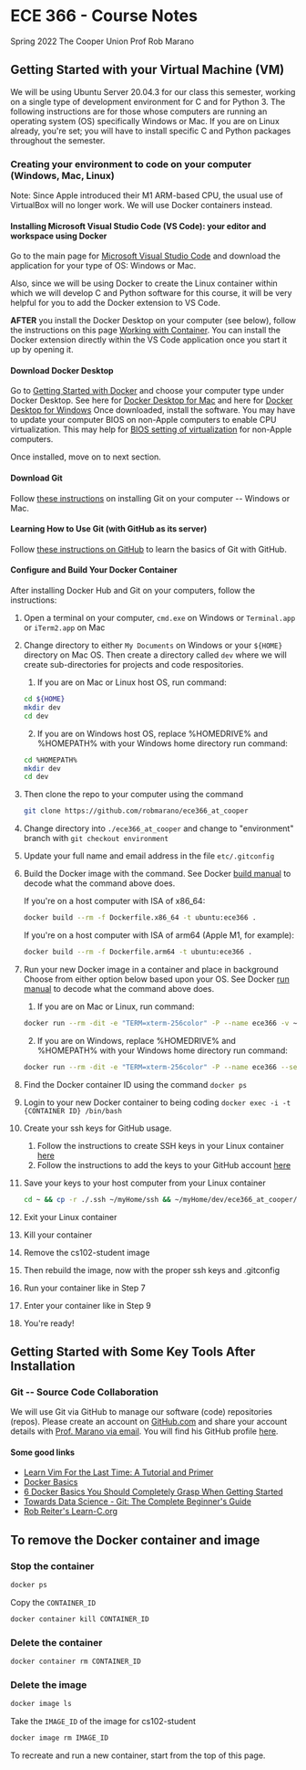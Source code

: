 # ECE 366 - Course Notes
Spring 2022
The Cooper Union
Prof Rob Marano

## Getting Started with your Virtual Machine (VM)

We will be using Ubuntu Server 20.04.3 for our class this semester, working on a single type of development environment for C and for Python 3. The following instructions are for those whose computers are running an operating system (OS) specifically Windows or Mac. If you are on Linux already, you're set; you will have to install specific C and Python packages throughout the semester.

### Creating your environment to code on your computer (Windows, Mac, Linux)

Note: Since Apple introduced their M1 ARM-based CPU, the usual use of VirtualBox will no longer work. We will use Docker containers instead.

#### Installing Microsoft Visual Studio Code (VS Code): your editor and workspace using Docker

Go to the main page for [Microsoft Visual Studio Code](https://code.visualstudio.com/) and download the application for your type of OS: Windows or Mac.

Also, since we will be using Docker to create the Linux container within which we will develop C and Python software for this course, it will be very helpful for you to add the Docker extension to VS Code.

**AFTER** you install the Docker Desktop on your computer (see below), follow the instructions on this page [Working with Container](https://code.visualstudio.com/docs/containers/overview). You can install the Docker extension directly within the VS Code application once you start it up by opening it.

#### Download Docker Desktop

Go to [Getting Started with Docker](https://www.docker.com/get-started) and choose your computer type under Docker Desktop. See here for [Docker Desktop for Mac](https://hub.docker.com/editions/community/docker-ce-desktop-mac) and here for [Docker Desktop for Windows](https://hub.docker.com/editions/community/docker-ce-desktop-windows) Once downloaded, install the software. You may have to update your computer BIOS on non-Apple computers to enable CPU virtualization. This may help for [BIOS setting of virtualization](https://docs.fedoraproject.org/en-US/Fedora/13/html/Virtualization_Guide/sect-Virtualization-Troubleshooting-Enabling_Intel_VT_and_AMD_V_virtualization_hardware_extensions_in_BIOS.html) for non-Apple computers.

Once installed, move on to next section.

#### Download Git

Follow [these instructions](https://www.atlassian.com/git/tutorials/install-git) on installing Git on your computer -- Windows or Mac.

#### Learning How to Use Git (with GitHub as its server)

Follow [these instructions on GitHub](https://docs.github.com/en/get-started/getting-started-with-git) to learn the basics of Git with GitHub.

#### Configure and Build Your Docker Container 

After installing Docker Hub and Git on your computers, follow the instructions:
1. Open a terminal on your computer, ```cmd.exe``` on Windows or ```Terminal.app``` or ```iTerm2.app``` on Mac
2. Change directory to either ```My Documents``` on Windows or your ```${HOME}``` directory on Mac OS. Then create a directory called ```dev``` where we will create sub-directories for projects and code respositories.
    1. If you are on Mac or Linux host OS, run command:
    ```bash
    cd ${HOME}
    mkdir dev
    cd dev
    ```
    2. If you are on Windows host OS, replace %HOMEDRIVE% and %HOMEPATH% with your Windows home directory run command:
    ```bash
    cd %HOMEPATH%
    mkdir dev
    cd dev
    ```
3. Then clone the repo to your computer using the command
    ```bash
    git clone https://github.com/robmarano/ece366_at_cooper
    ```
4. Change directory into ```./ece366_at_cooper``` and change to "environment" branch with ```git checkout environment```
5. Update your full name and email address in the file ```etc/.gitconfig```
6. Build the Docker image with the command. See Docker [build manual](https://docs.docker.com/engine/reference/commandline/build/) to decode what the command above does.

    If you're on a host computer with ISA of x86_64:
    ```bash
    docker build --rm -f Dockerfile.x86_64 -t ubuntu:ece366 .
    ```

    If you're on a host computer with ISA of arm64 (Apple M1, for example):
    ```bash
    docker build --rm -f Dockerfile.arm64 -t ubuntu:ece366 .
    ```


7. Run your new Docker image in a container and place in background
    Choose from either option below based upon your OS. See Docker [run manual](https://docs.docker.com/engine/reference/run/) to decode what the command above does.
    1. If you are on Mac or Linux, run command:
    ```bash
    docker run --rm -dit -e "TERM=xterm-256color" -P --name ece366 -v ~/:/home/devuser/myHome ubuntu:ece366
    ```
    2. If you are on Windows, replace %HOMEDRIVE% and %HOMEPATH% with your Windows home directory run command:
    ```bash
    docker run --rm -dit -e "TERM=xterm-256color" -P --name ece366 --security-opt seccomp=unconfined --mount type=bind,source="%HOMEDRIVE%%HOMEPATH%\Documents",destination=/home/devuser/myHome ubuntu:ece366
    ```
8. Find the Docker container ID using the command ```docker ps```
9. Login to your new Docker container to being coding ```docker exec -i -t {CONTAINER ID} /bin/bash```
10. Create your ssh keys for GitHub usage.
    1. Follow the instructions to create SSH keys in your Linux container [here](https://docs.github.com/en/authentication/connecting-to-github-with-ssh/generating-a-new-ssh-key-and-adding-it-to-the-ssh-agent)
    2. Follow the instructions to add the keys to your GitHub account [here](https://docs.github.com/en/authentication/connecting-to-github-with-ssh/adding-a-new-ssh-key-to-your-github-account)
11. Save your keys to your host computer from your Linux container
    ```bash
    cd ~ && cp -r ./.ssh ~/myHome/ssh && ~/myHome/dev/ece366_at_cooper/ssh
    ```
12. Exit your Linux container
13. Kill your container
14. Remove the cs102-student image
15. Then rebuild the image, now with the proper ssh keys and .gitconfig
16. Run your container like in Step 7
17. Enter your container like in Step 9
18. You're ready!

## Getting Started with Some Key Tools After Installation

### Git -- Source Code Collaboration

We will use Git via GitHub to manage our software (code) repositories (repos). Please create an account on [GitHub.com](https://www.github.com) and share your account details with [Prof. Marano via email](mailto:rob@cooper.edu). You will find his GitHub profile [here](https://github.com/robmarano).

#### Some good links
* [Learn Vim For the Last Time: A Tutorial and Primer](https://danielmiessler.com/study/vim/)
* [Docker Basics](https://docker-curriculum.com/)
* [6 Docker Basics You Should Completely Grasp When Getting Started](https://vsupalov.com/6-docker-basics/)
* [Towards Data Science - Git: The Complete Beginner's Guide](https://codewords.recurse.com/issues/two/git-from-the-inside-out)
* [Rob Reiter's Learn-C.org](https://www.learn-c.org/)

## To remove the Docker container and image
### Stop the container
```bash
docker ps
```
Copy the ```CONTAINER_ID```
```bash
docker container kill CONTAINER_ID
```
### Delete the container
```bash
docker container rm CONTAINER_ID
```
### Delete the image
```bash
docker image ls
```
Take the ```IMAGE_ID``` of the image for cs102-student
```bash
docker image rm IMAGE_ID
```

To recreate and run a new container, start from the top of this page.
